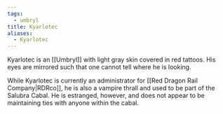 ```yaml
---
tags:
  - umbryl
title: Kyarlotec
aliases:
  - Kyarlotec
---
```


Kyarlotec is an [[Umbryl]] with light gray skin covered in red tattoos. His eyes are mirrored such that one cannot tell where he is looking.

While Kyarlotec is currently an administrator for [[Red Dragon Rail Company|RDRco]], he is also a vampire thrall and used to be part of the Salubra Cabal. He is estranged, however, and does not appear to be maintaining ties with anyone within the cabal.